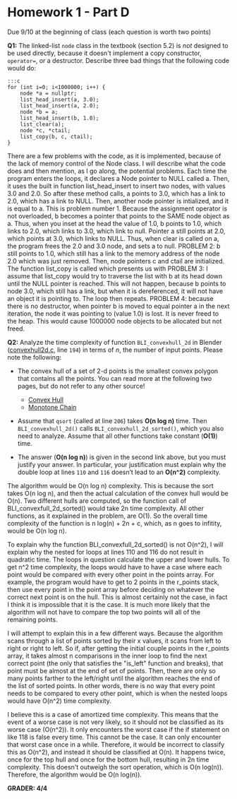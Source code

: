 Homework 1 - Part D
===================
Due 9/10 at the beginning of class
(each question is worth two points)

**Q1:** The linked-list `node` class in the textbook (section 5.2) is _not_ designed to be used directly, 
because it doesn't implement a copy constructor, `operator=`, or a destructor. Describe three bad things
that the following code would do:

	:::c
	for (int i=0; i<1000000; i++) {
		node *a = nullptr;
		list_head_insert(a, 3.0);
		list_head_insert(a, 2.0);
		node *b = a;
		list_head_insert(b, 1.0);
		list_clear(a);
		node *c, *ctail;
		list_copy(b, c, ctail);
	}

There are a few problems with the code, as it is implemented, because of the lack of memory control of the Node 
class. I will describe what the code does and then mention, as I go along, the potential problems. Each time the 
program enters the loops, it declares a Node pointer to NULL called a. Then, it uses the built in function 
list_head_insert to insert two nodes, with values 3.0 and 2.0. So after these method calls, a points to 3.0, which 
has a link to 2.0, which has a link to NULL. Then, another node pointer is intialized, and it is equal to a. This 
is problem number 1. Because the assignment operator is not overloaded, b becomes a pointer that points to the SAME 
node object as a. Thus, when you inset at the head the value of 1.0, b points to 1.0, which links to 2.0, which links 
to 3.0, which link to null. Pointer a still points at 2.0, which points at 3.0, which links to NULL. Thus, when clear 
is called on a, the program frees the 2.0 and 3.0 node, and sets a to null. PROBLEM 2: b still points to 1.0, which 
still has a link to the memory address of the node 2.0 which was just removed. Then, node pointers c and ctail are 
initialized. The function list_copy is called which presents us with PROBLEM 3: I assume that list_copy would
try to traverse the list with b at its head down until the NULL pointer is reached. This will not happen, because
b points to node 3.0, which still has a link, but when it is dereferenced, it will not have an object it is pointing to. 
The loop then repeats. PROBLEM 4: because there is no destructor, when pointer b is moved to equal pointer a in the
next iteration, the node it was pointing to (value 1.0) is lost. It is never freed to the heap. This would cause 
1000000 node objects to be allocated but not freed.

**Q2:**  Analyze the time complexity of function `BLI_convexhull_2d` in Blender 
([convexhull2d.c](https://developer.blender.org/diffusion/B/browse/master/source/blender/blenlib/intern/convexhull2d.c), 
line `194`) in terms of _n_, the number of input points. Please note the following:

- The convex hull of a set of 2-d points is the smallest convex polygon that contains all the points. You can 
read more at the following two pages, but do not refer to any other source!

  * [Convex Hull](https://en.wikipedia.org/wiki/Convex_hull)
  * [Monotone Chain](https://en.wikibooks.org/wiki/Algorithm_Implementation/Geometry/Convex_hull/Monotone_chain)

- Assume that `qsort` (called at line `206`) takes **O(n log n)** time. Then `BLI_convexhull_2d()` calls `BLI_convexhull_2d_sorted()`, 
which you also need to analyze. Assume that all other functions take constant (**O(1)**) time. 

- The answer (**O(n log n)**) is given in the second link above, but you must justify your answer. In particular, 
your justification must explain why the double loop at lines `110` and `116` doesn’t lead to an **O(n^2)** complexity.

The algorithm would be O(n log n) complexity. This is because the sort takes O(n log n), and then the actual calculation of the
convex hull would be O(n). Two different hulls are computed, so the function call of BLI_convexfull_2d_sorted() would take 2n
time complexity. All other functions, as it explained in the problem, are O(1). So the overall time complexity of the function 
is n log(n) + 2n + c, which, as n goes to infitity, would be O(n log n).

To explain why the function BLI_convexfull_2d_sorted() is not O(n^2), I will explain why the nested for loops at lines 110 and 116
do not result in quadratic time. The loops in question calculate the upper and lower hulls. To get n^2 time complexity, the loops
would have to have a case where each point would be compared with every other point in the points array. For example, the program 
would have to get to 2 points in the r_points stack, then use every point in the point array before deciding on whatever the correct 
next point is on the hull. This is almost certainly not the case, in fact I think it is impossible that it is the case. It is much
more likely that the algorithm will not have to compare the top two points will all of the remaining points. 

I will attempt to explain this in a few different ways. Because the algorithm scans through a list of points sorted by their x values,
it scans from left to right or right to left. So if, after getting the initial couple points in the r_points array, it takes almost
n comparisons in the inner loop to find the next correct point (the only that satisfies the "is_left" function and breaks), that point
must be almost at the end of set of points. Then, there are only so many points farther to the left/right until the algorithm reaches
the end of the list of sorted points. In other words, there is no way that every point needs to be compared to every other point, which
is when the nested loops would have O(n^2) time complexity.

I believe this is a case of amortized time complexity. This means that the event of a worse case is not very likely, so it should not
be classified as its worse case (O(n^2)). It only encounters the worst case if the if statement on like 118 is false every time. This
cannot be the case. It can only encounter that worst case once in a while. Therefore, it would be incorrect to classify this as O(n^2),
and instead it should be classified at O(n). It happens twice, once for the top hull and once for the bottom hull, resulting in 2n time
complexity. This doesn't outweigh the sort operation, which is O(n log(n)). Therefore, the algorithm would be O(n log(n)). 



**GRADER: 4/4**
